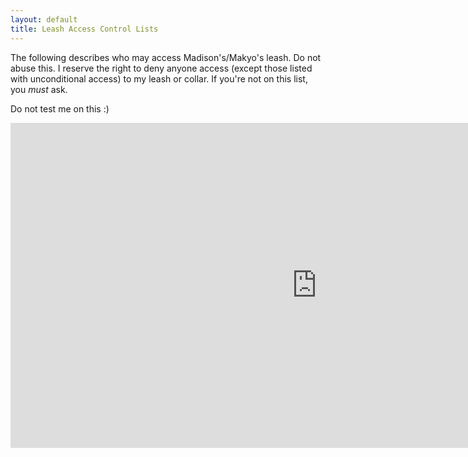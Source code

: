 ```yaml
---
layout: default
title: Leash Access Control Lists
---
```


The following describes who may access Madison's/Makyo's leash.  Do not abuse
this. I reserve the right to deny anyone access (except those listed with
unconditional access) to my leash or collar.  If you're not on this list, you
*must* ask.

Do not test me on this :)

<iframe src="https://polycul.es/embed/20c9d09" width="980" height="520" style="border:0;"></iframe>

